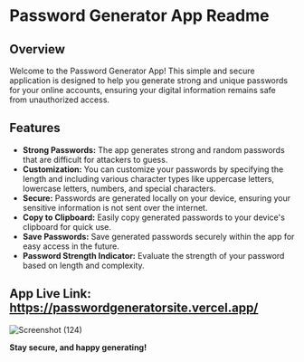 # Password Generator App Readme

## Overview

Welcome to the Password Generator App! This simple and secure application is designed to help you generate strong and unique passwords for your online accounts, ensuring your digital information remains safe from unauthorized access.

## Features

- **Strong Passwords:** The app generates strong and random passwords that are difficult for attackers to guess.
- **Customization:** You can customize your passwords by specifying the length and including various character types like uppercase letters, lowercase letters, numbers, and special characters.
- **Secure:** Passwords are generated locally on your device, ensuring your sensitive information is not sent over the internet.
- **Copy to Clipboard:** Easily copy generated passwords to your device's clipboard for quick use.
- **Save Passwords:** Save generated passwords securely within the app for easy access in the future.
- **Password Strength Indicator:** Evaluate the strength of your password based on length and complexity.


## App Live Link: https://passwordgeneratorsite.vercel.app/


![Screenshot (124)](https://github.com/santoshinij7/30-Projects-30-days/assets/83078159/d8c2e946-2654-4412-b73d-0abd6cc52e34)


**Stay secure, and happy generating!**
